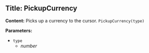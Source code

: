 ## Title: PickupCurrency

**Content:**
Picks up a currency to the cursor.
`PickupCurrency(type)`

**Parameters:**
- `type`
  - *number*